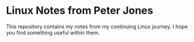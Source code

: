 # Linux Notes from Peter Jones

This repository contains my notes from my continuing Linux journey.  I hope you find something useful within them.
